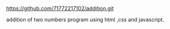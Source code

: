 https://github.com/71772217102/addition.git

addition of two numbers program using html ,css and javascript.
